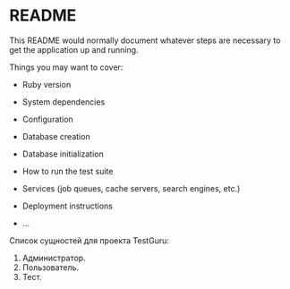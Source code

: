 # README

This README would normally document whatever steps are necessary to get the
application up and running.

Things you may want to cover:

* Ruby version

* System dependencies

* Configuration

* Database creation

* Database initialization

* How to run the test suite

* Services (job queues, cache servers, search engines, etc.)

* Deployment instructions

* ...

Список сущностей для проекта TestGuru:

1. Администратор.
2. Пользователь.
3. Тест.